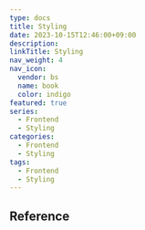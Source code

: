 ```yaml
---
type: docs
title: Styling
date: 2023-10-15T12:46:00+09:00
description:
linkTitle: Styling
nav_weight: 4
nav_icon:
  vendor: bs
  name: book
  color: indigo
featured: true
series:
  - Frontend
  - Styling
categories:
  - Frontend
  - Styling
tags:
  - Frontend
  - Styling
---
```


## Reference
